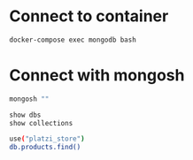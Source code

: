 # Connect to container

```sh
docker-compose exec mongodb bash
```

# Connect with mongosh

```sh
mongosh ""
```

```sh
show dbs
show collections 
```

```sh
use("platzi_store")
db.products.find()
```
